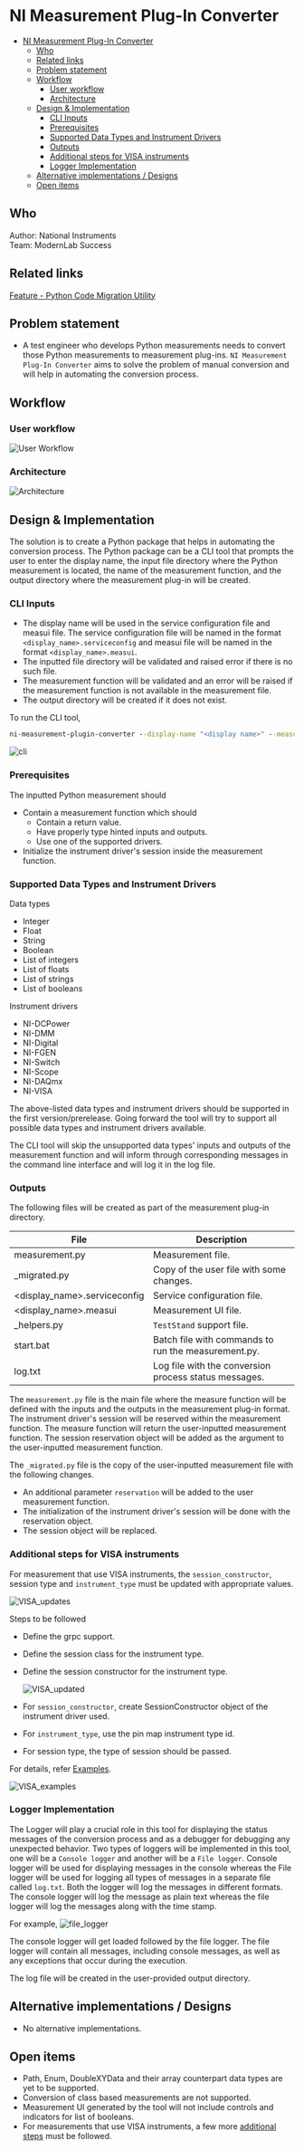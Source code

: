 # NI Measurement Plug-In Converter

- [NI Measurement Plug-In Converter](#ni-measurement-plug-in-converter)
  - [Who](#who)
  - [Related links](#related-links)
  - [Problem statement](#problem-statement)
  - [Workflow](#workflow)
    - [User workflow](#user-workflow)
    - [Architecture](#architecture)
  - [Design \& Implementation](#design--implementation)
    - [CLI Inputs](#cli-inputs)
    - [Prerequisites](#prerequisites)
    - [Supported Data Types and Instrument Drivers](#supported-data-types-and-instrument-drivers)
    - [Outputs](#outputs)
    - [Additional steps for VISA instruments](#additional-steps-for-visa-instruments)
    - [Logger Implementation](#logger-implementation)
  - [Alternative implementations / Designs](#alternative-implementations--designs)
  - [Open items](#open-items)

## Who

Author: National Instruments \
Team: ModernLab Success

## Related links

[Feature - Python Code Migration Utility](https://dev.azure.com/ni/DevCentral/_backlogs/backlog/ModernLab%20Reference%20Architecture/Epics/?workitem=2809380)

## Problem statement

- A test engineer who develops Python measurements needs to convert those Python measurements to measurement plug-ins. `NI Measurement Plug-In Converter` aims to solve the problem of manual conversion and will help in automating the conversion process.

## Workflow

### User workflow

![User Workflow](images/user_workflow.png)

### Architecture

![Architecture](images/architecture_flow.png)

## Design & Implementation

The solution is to create a Python package that helps in automating the conversion process. The Python package can be a CLI tool that prompts the user to enter the display name, the input file directory where the Python measurement is located, the name of the measurement function, and the output directory where the measurement plug-in will be created.

### CLI Inputs

- The display name will be used in the service configuration file and measui file. The service configuration file will be named in the format `<display_name>.serviceconfig` and measui file will be named in the format `<display_name>.measui`.
- The inputted file directory will be validated and raised error if there is no such file.
- The measurement function will be validated and an error will be raised if the measurement function is not available in the measurement file.
- The output directory will be created if it does not exist.

To run the CLI tool,

```cmd
ni-measurement-plugin-converter --display-name "<display name>" --measurement-file-path "<measurement-file-path>" --function "<measurement function name>" --output-dir "<output directory>"
```

![cli](images/cli.png)

### Prerequisites

The inputted Python measurement should

- Contain a measurement function which should
  - Contain a return value.
  - Have properly type hinted inputs and outputs.
  - Use one of the supported drivers.
- Initialize the instrument driver's session inside the measurement function.

### Supported Data Types and Instrument Drivers

Data types

- Integer
- Float
- String
- Boolean
- List of integers
- List of floats
- List of strings
- List of booleans

Instrument drivers

- NI-DCPower
- NI-DMM
- NI-Digital
- NI-FGEN
- NI-Switch
- NI-Scope
- NI-DAQmx
- NI-VISA

The above-listed data types and instrument drivers should be supported in the first version/prerelease. Going forward the tool will try to support all possible data types and instrument drivers available.

The CLI tool will skip the unsupported data types' inputs and outputs of the measurement function and will inform through corresponding messages in the command line interface and will log it in the log file.

### Outputs

The following files will be created as part of the measurement plug-in directory.

| File                         | Description                                           |
| ---------------------------- | ----------------------------------------------------- |
| measurement.py               | Measurement file.                                     |
| _migrated.py                 | Copy of the user file with some changes.              |
| <display_name>.serviceconfig | Service configuration file.                           |
| <display_name>.measui        | Measurement UI file.                                  |
| _helpers.py                  | `TestStand` support file.                             |
| start.bat                    | Batch file with commands to run the measurement.py.   |
| log.txt                      | Log file with the conversion process status messages. |

The `measurement.py` file is the main file where the measure function will be defined with the inputs and the outputs in the measurement plug-in format. The instrument driver's session will be reserved within the measurement function. The measure function will return the user-inputted measurement function. The session reservation object will be added as the argument to the user-inputted measurement function.

The `_migrated.py` file is the copy of the user-inputted measurement file with the following changes.
- An additional parameter `reservation` will be added to the user measurement function.
- The initialization of the instrument driver's session will be done with the reservation object.
- The session object will be replaced.

### Additional steps for VISA instruments

For measurement that use VISA instruments, the `session_constructor`, session type and `instrument_type` must be updated with appropriate values.

![VISA_updates](images/VISA_updates.png)

Steps to be followed

- Define the grpc support.
- Define the session class for the instrument type.
- Define the session constructor for the instrument type.

  ![VISA_updated](images/VISA_updated.png)

- For `session_constructor`, create SessionConstructor object of the instrument driver used.
- For `instrument_type`, use the pin map instrument type id.
- For session type, the type of session should be passed.

For details, refer [Examples](https://github.com/ni/measurement-plugin-python/tree/releases/2.0/examples/nivisa_dmm_measurement).

![VISA_examples](images/VISA_examples.png)

### Logger Implementation

The Logger will play a crucial role in this tool for displaying the status messages of the conversion process and as a debugger for debugging any unexpected behavior.
Two types of loggers will be implemented in this tool, one will be a `Console logger` and another will be a `File logger`. Console logger will be used for displaying messages in the console whereas the File logger will be used for logging all types of messages in a separate file called `log.txt`. Both the logger will log the messages in different formats. The console logger will log the message as plain text whereas the file logger will log the messages along with the time stamp.

For example,
![file_logger](images/converter_file_logger.png)

The console logger will get loaded followed by the file logger. The file logger will contain all messages, including console messages, as well as any exceptions that occur during the execution.

The log file will be created in the user-provided output directory.

## Alternative implementations / Designs

- No alternative implementations.

## Open items

- Path, Enum, DoubleXYData and their array counterpart data types are yet to be supported.
- Conversion of class based measurements are not supported.
- Measurement UI generated by the tool will not include controls and indicators for list of booleans.
- For measurements that use VISA instruments, a few more [additional steps](#additional-steps-for-visa-instruments) must be followed.
